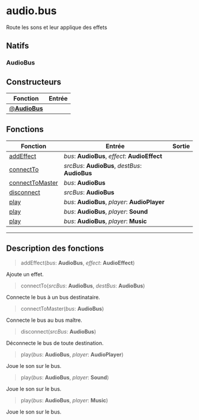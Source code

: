 # audio.bus

Route les sons et leur applique des effets
## Natifs
### AudioBus
## Constructeurs
|Fonction|Entrée|
|-|-|
|[@**AudioBus**](#ctor_0)||
## Fonctions
|Fonction|Entrée|Sortie|
|-|-|-|
|[addEffect](#func_0)|*bus*: **AudioBus**, *effect*: **AudioEffect**||
|[connectTo](#func_1)|*srcBus*: **AudioBus**, *destBus*: **AudioBus**||
|[connectToMaster](#func_2)|*bus*: **AudioBus**||
|[disconnect](#func_3)|*srcBus*: **AudioBus**||
|[play](#func_4)|*bus*: **AudioBus**, *player*: **AudioPlayer**||
|[play](#func_5)|*bus*: **AudioBus**, *player*: **Sound**||
|[play](#func_6)|*bus*: **AudioBus**, *player*: **Music**||


***
## Description des fonctions

<a id="func_0"></a>
> addEffect(*bus*: **AudioBus**, *effect*: **AudioEffect**)

Ajoute un effet.

<a id="func_1"></a>
> connectTo(*srcBus*: **AudioBus**, *destBus*: **AudioBus**)

Connecte le bus à un bus destinataire.

<a id="func_2"></a>
> connectToMaster(*bus*: **AudioBus**)

Connecte le bus au bus maître.

<a id="func_3"></a>
> disconnect(*srcBus*: **AudioBus**)

Déconnecte le bus de toute destination.

<a id="func_4"></a>
> play(*bus*: **AudioBus**, *player*: **AudioPlayer**)

Joue le son sur le bus.

<a id="func_5"></a>
> play(*bus*: **AudioBus**, *player*: **Sound**)

Joue le son sur le bus.

<a id="func_6"></a>
> play(*bus*: **AudioBus**, *player*: **Music**)

Joue le son sur le bus.

